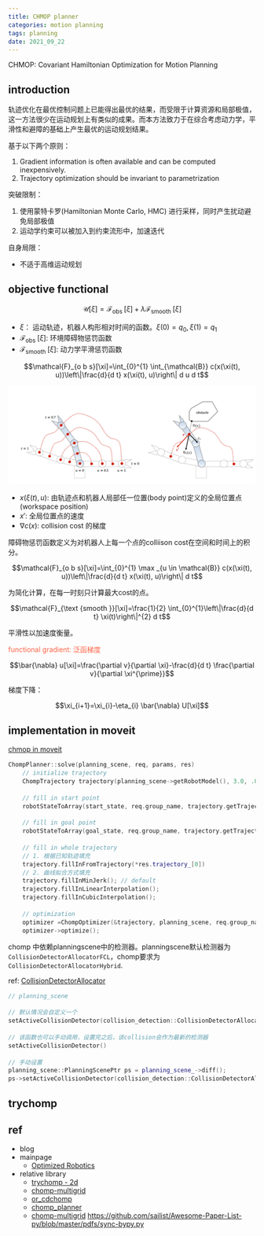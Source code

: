 ```yaml
---
title: CHMOP planner
categories: motion planning
tags: planning
date: 2021_09_22
---
```


CHMOP: Covariant Hamiltonian Optimization
for Motion Planning

## introduction

轨迹优化在最优控制问题上已能得出最优的结果，而受限于计算资源和局部极值，这一方法很少在运动规划上有类似的成果。而本方法致力于在综合考虑动力学，平滑性和避障的基础上产生最优的运动规划结果。

基于以下两个原则：

1. Gradient information is often available and can be computed inexpensively.
2. Trajectory optimization should be invariant to parametrization

突破限制：

1. 使用蒙特卡罗(Hamiltonian Monte Carlo, HMC) 进行采样，同时产生扰动避免局部极值
2. 运动学约束可以被加入到约束流形中，加速迭代

自身局限：

- 不适于高维运动规划

## objective functional

$$\mathcal{U}[\xi]=\mathcal{F}_{\text {obs }}[\xi]+\lambda \mathcal{F}_{\text {smooth }}[\xi]$$

- $\xi$： 运动轨迹，机器人构形相对时间的函数。$\xi(0)=q_0, \xi(1)=q_1$
- $\mathcal{F}_{\text {obs }}[\xi]$: 环境障碍物惩罚函数
- $\mathcal{F}_{\text {smooth }}[\xi]$: 动力学平滑惩罚函数

$$\mathcal{F}_{o b s}[\xi]=\int_{0}^{1} \int_{\mathcal{B}} c(x(\xi(t), u))\left\|\frac{d}{d t} x(\xi(t), u)\right\| d u d t$$

![chmop1](imgs/chmop1.png)

- $x(\xi(t), u)$: 由轨迹点和机器人局部任一位置(body point)定义的全局位置点(workspace position)
- $x'$: 全局位置点的速度
- $\nabla c(x)$: collision cost 的梯度

障碍物惩罚函数定义为对机器人上每一个点的colliison cost在空间和时间上的积分。

$$\mathcal{F}_{o b s}[\xi]=\int_{0}^{1} \max _{u \in \mathcal{B}} c(x(\xi(t), u))\left\|\frac{d}{d t} x(\xi(t), u)\right\| d t$$

为简化计算，在每一时刻只计算最大cost的点。

$$\mathcal{F}_{\text {smooth }}[\xi]=\frac{1}{2} \int_{0}^{1}\left\|\frac{d}{d t} \xi(t)\right\|^{2} d t$$

平滑性以加速度衡量。

<font color='Tomato'>functional gradient: 泛函梯度</font>

$$\bar{\nabla} u[\xi]=\frac{\partial v}{\partial \xi}-\frac{d}{d t} \frac{\partial v}{\partial \xi^{\prime}}$$

梯度下降：

$$\xi_{i+1}=\xi_{i}-\eta_{i} \bar{\nabla} U[\xi]$$

## implementation in moveit

[chmop in moveit](https://github.com/ros-planning/moveit2/tree/main/moveit_planners/chomp/chomp_motion_planner)

```c++
ChompPlanner::solve(planning_scene, req, params, res)
    // initialize trajectory
    ChompTrajectory trajectory(planning_scene->getRobotModel(), 3.0, .03, req.group_name);
    
    // fill in start point
    robotStateToArray(start_state, req.group_name, trajectory.getTrajectoryPoint(0));

    // fill in goal point
    robotStateToArray(goal_state, req.group_name, trajectory.getTrajectoryPoint(goal_index));

    // fill in whole trajectory
    // 1. 根据已知轨迹填充
    trajectory.fillInFromTrajectory(*res.trajectory_[0])
    // 2. 曲线拟合方式填充
    trajectory.fillInMinJerk(); // default
    trajectory.fillInLinearInterpolation();
    trajectory.fillInCubicInterpolation();

    // optimization
    optimizer =ChompOptimizer(&trajectory, planning_scene, req.group_name, &params_nonconst, start_state);
    optimizer->optimize();

```

chomp 中依赖planningscene中的检测器。planningscene默认检测器为`CollisionDetectorAllocatorFCL`，chomp要求为`CollisionDetectorAllocatorHybrid`.

ref: [CollisionDetectorAllocator](http://docs.ros.org/en/kinetic/api/moveit_core/html/classcollision__detection_1_1CollisionDetectorAllocator.html)

```c++
// planning_scene

// 默认情况会自定义一个
setActiveCollisionDetector(collision_detection::CollisionDetectorAllocatorFCL::create());

// 该函数也可以手动调用，设置完之后，该collision会作为最新的检测器
setActiveCollisionDetector()

// 手动设置
planning_scene::PlanningScenePtr ps = planning_scene_->diff();
ps->setActiveCollisionDetector(collision_detection::CollisionDetectorAllocatorHybrid::create(), true);

```

## trychomp




## ref

- blog
- mainpage
    - [Optimized Robotics](https://www.nathanratliff.com/thesis-research/chomp)
- relative library
    - [trychomp - 2d](https://github.com/poftwaresatent/trychomp)
    - [chomp-multigrid](https://github.com/gprice1/chomp)
    - [or_cdchomp](https://github.com/personalrobotics/or_cdchomp)
    - [chomp_planner](https://github.com/mktk1117/chomp_planner)
    - [chomp-multigrid](https://github.com/eric-heiden/chomp-multigrid/tree/4cd8abef27e51204a0cdd2b3ce411b88eee411c0)
https://github.com/sailist/Awesome-Paper-List-py/blob/master/pdfs/sync-bypy.py